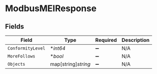# ModbusMEIResponse


## Fields

| Field               | Type                | Required            | Description         |
| ------------------- | ------------------- | ------------------- | ------------------- |
| `ConformityLevel`   | **int64*            | :heavy_minus_sign:  | N/A                 |
| `MoreFollows`       | **bool*             | :heavy_minus_sign:  | N/A                 |
| `Objects`           | map[string]*string* | :heavy_minus_sign:  | N/A                 |